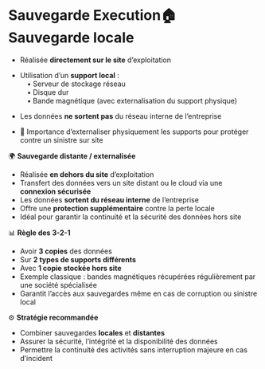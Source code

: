 # Sauvegarde Execution🏠 **Sauvegarde locale**

- Réalisée **directement sur le site** d’exploitation
- Utilisation d’un **support local** :  
   • Serveur de stockage réseau  
   • Disque dur  
   • Bande magnétique (avec externalisation du support physique)

- Les données **ne sortent pas** du réseau interne de l’entreprise
- 🔐 Importance d’externaliser physiquement les supports pour protéger contre un sinistre sur site



🌍 **Sauvegarde distante / externalisée**

- Réalisée **en dehors du site** d’exploitation
- Transfert des données vers un site distant ou le cloud via une **connexion sécurisée**
- Les données **sortent du réseau interne** de l’entreprise
- Offre une **protection supplémentaire** contre la perte locale
- Idéal pour garantir la continuité et la sécurité des données hors site



📊 **Règle des 3-2-1**

- Avoir **3 copies** des données
- Sur **2 types de supports différents**
- Avec **1 copie stockée hors site**
- Exemple classique : bandes magnétiques récupérées régulièrement par une société spécialisée
- Garantit l’accès aux sauvegardes même en cas de corruption ou sinistre local



⚙️ **Stratégie recommandée**

- Combiner sauvegardes **locales** et **distantes**
- Assurer la sécurité, l’intégrité et la disponibilité des données
- Permettre la continuité des activités sans interruption majeure en cas d’incident
